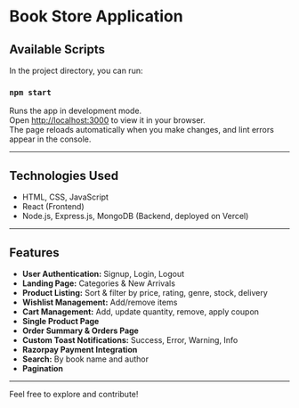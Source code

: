 # Book Store Application

## Available Scripts

In the project directory, you can run:

### `npm start`

Runs the app in development mode.  
Open [http://localhost:3000](http://localhost:3000) to view it in your browser.  
The page reloads automatically when you make changes, and lint errors appear in the console.

---

## Technologies Used

- HTML, CSS, JavaScript  
- React (Frontend)  
- Node.js, Express.js, MongoDB (Backend, deployed on Vercel)  

---

## Features

- **User Authentication:** Signup, Login, Logout  
- **Landing Page:** Categories & New Arrivals  
- **Product Listing:** Sort & filter by price, rating, genre, stock, delivery  
- **Wishlist Management:** Add/remove items  
- **Cart Management:** Add, update quantity, remove, apply coupon  
- **Single Product Page**  
- **Order Summary & Orders Page**  
- **Custom Toast Notifications:** Success, Error, Warning, Info  
- **Razorpay Payment Integration**  
- **Search:** By book name and author  
- **Pagination**

---

Feel free to explore and contribute!
